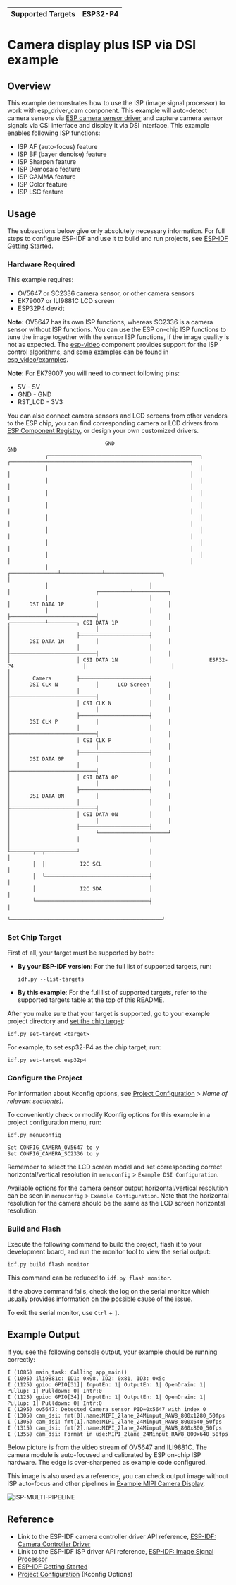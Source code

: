 | Supported Targets | ESP32-P4 |
| ----------------- | -------- |


# Camera display plus ISP via DSI example

## Overview

This example demonstrates how to use the ISP (image signal processor) to work with esp_driver_cam component. This example will auto-detect camera sensors via [ESP camera sensor driver](https://components.espressif.com/components/espressif/esp_cam_sensor/versions/0.5.3) and capture camera sensor signals via CSI interface and display it via DSI interface. This example enables following ISP functions:

- ISP AF (auto-focus) feature
- ISP BF (bayer denoise) feature
- ISP Sharpen feature
- ISP Demosaic feature
- ISP GAMMA feature
- ISP Color feature
- ISP LSC feature

## Usage

The subsections below give only absolutely necessary information. For full steps to configure ESP-IDF and use it to build and run projects, see [ESP-IDF Getting Started](https://docs.espressif.com/projects/esp-idf/en/latest/get-started/index.html#get-started).


### Hardware Required

This example requires:

- OV5647 or SC2336 camera sensor, or other camera sensors
- EK79007 or ILI9881C LCD screen
- ESP32P4 devkit

**Note:** OV5647 has its own ISP functions, whereas SC2336 is a camera sensor without ISP functions. You can use the ESP on-chip ISP functions to tune the image together with the sensor ISP functions, if the image quality is not as expected. The [esp-video](https://github.com/espressif/esp-video-components/tree/master/esp_video) component provides support for the ISP control algorithms, and some examples can be found in [esp_video/examples](https://github.com/espressif/esp-video-components/tree/master/esp_video/examples).

**Note:** For EK79007 you will need to connect following pins:
- 5V - 5V
- GND - GND
- RST_LCD - 3V3

You can also connect camera sensors and LCD screens from other vendors to the ESP chip, you can find corresponding camera or LCD drivers from [ESP Component Registry](https://components.espressif.com), or design your own customized drivers.

                                   GND                                                                   GND
                ┌────────────────────────────────────────────────┐             ┌─────────────────────────────────────────────────────────┐
                │                                                │             │                                                         │
                │                                                │             │                                                         │
                │                                                │             │                                                         │
                │                                                │             │                                                         │
                │                                                │             │                                                         │
                │                                                │             │                                                         │
                │                                                │             │                                                         │
                │                                                │             │                                                         │
                │                                ┌───────────────┴─────────────┴──────────────────┐                                      │
                │                                │                                                │                           ┌──────────┴───────────┐
                │                                │                                                │      DSI DATA 1P          │                      │
                │                                │                                                ├───────────────────────────┤                      │
    ┌───────────┴─────────┐ CSI DATA 1P          │                                                │                           │                      │
    │                     ├──────────────────────┤                                                │      DSI DATA 1N          │                      │
    │                     │                      │                                                ├───────────────────────────┤                      │
    │                     │ CSI DATA 1N          │                  ESP32-P4                      │                           │                      │
    │       Camera        ├──────────────────────┤                                                │      DSI CLK N            │      LCD Screen      │
    │                     │                      │                                                ├───────────────────────────┤                      │
    │                     │ CSI CLK N            │                                                │                           │                      │
    │                     ├──────────────────────┤                                                │      DSI CLK P            │                      │
    │                     │                      │                                                ├───────────────────────────┤                      │
    │                     │ CSI CLK P            │                                                │                           │                      │
    │                     ├──────────────────────┤                                                │      DSI DATA 0P          │                      │
    │                     │                      │                                                ├───────────────────────────┤                      │
    │                     │ CSI DATA 0P          │                                                │                           │                      │
    │                     ├──────────────────────┤                                                │      DSI DATA 0N          │                      │
    │                     │                      │                                                ├───────────────────────────┤                      │
    │                     │ CSI DATA 0N          │                                                │                           │                      │
    │                     ├──────────────────────┤                                                │                           └──────────────────────┘
    │                     │                      │                                                │
    └───────┬──┬──────────┘                      │                                                │
            │  │           I2C SCL               │                                                │
            │  └─────────────────────────────────┤                                                │
            │              I2C SDA               │                                                │
            └────────────────────────────────────┤                                                │
                                                 └────────────────────────────────────────────────┘


### Set Chip Target

First of all, your target must be supported by both:

- **By your ESP-IDF version**: For the full list of supported targets, run:
  ```
  idf.py --list-targets
  ```
- **By this example**: For the full list of supported targets,  refer to the supported targets table at the top of this README.

After you make sure that your target is supported, go to your example project directory and [set the chip target](https://docs.espressif.com/projects/esp-idf/en/latest/api-guides/tools/idf-py.html#select-the-target-chip-set-target):

```
idf.py set-target <target>
```

For example, to set esp32-P4 as the chip target, run:

```
idf.py set-target esp32p4
```


### Configure the Project

For information about Kconfig options, see [Project Configuration](https://docs.espressif.com/projects/esp-idf/en/latest/api-reference/kconfig.html) > _Name of relevant section(s)_.

To conveniently check or modify Kconfig options for this example in a project configuration menu, run:

```
idf.py menuconfig
```

```
Set CONFIG_CAMERA_OV5647 to y
Set CONFIG_CAMERA_SC2336 to y
```

Remember to select the LCD screen model and set corresponding correct horizontal/vertical resolution in ``menuconfig`` > ``Example DSI Configuration``.

Available options for the camera sensor output horizontal/vertical resolution can be seen in ``menuconfig`` > ``Example Configuration``. Note that the horizontal resolution for the camera should be the same as the LCD screen horizontal resolution.


### Build and Flash

Execute the following command to build the project, flash it to your development board, and run the monitor tool to view the serial output:

```
idf.py build flash monitor
```

This command can be reduced to `idf.py flash monitor`.

If the above command fails, check the log on the serial monitor which usually provides information on the possible cause of the issue.

To exit the serial monitor, use `Ctrl` + `]`.


## Example Output

If you see the following console output, your example should be running correctly:

```
I (1085) main_task: Calling app_main()
I (1095) ili9881c: ID1: 0x98, ID2: 0x81, ID3: 0x5c
I (1125) gpio: GPIO[31]| InputEn: 1| OutputEn: 1| OpenDrain: 1| Pullup: 1| Pulldown: 0| Intr:0
I (1125) gpio: GPIO[34]| InputEn: 1| OutputEn: 1| OpenDrain: 1| Pullup: 1| Pulldown: 0| Intr:0
I (1295) ov5647: Detected Camera sensor PID=0x5647 with index 0
I (1305) cam_dsi: fmt[0].name:MIPI_2lane_24Minput_RAW8_800x1280_50fps
I (1305) cam_dsi: fmt[1].name:MIPI_2lane_24Minput_RAW8_800x640_50fps
I (1315) cam_dsi: fmt[2].name:MIPI_2lane_24Minput_RAW8_800x800_50fps
I (1355) cam_dsi: Format in use:MIPI_2lane_24Minput_RAW8_800x640_50fps
```

Below picture is from the video stream of OV5647 and ILI9881C. The camera module is auto-focused and calibrated by ESP on-chip ISP hardware. The edge is over-sharpened as example code configured.

This image is also used as a reference, you can check output image without ISP auto-focus and other pipelines in [Example MIPI Camera Display](../../camera/mipi_isp_dsi/).

![ISP-MULTI-PIPELINE](image/isp2.jpg)


## Reference

- Link to the ESP-IDF camera controller driver API reference, [ESP-IDF: Camera Controller Driver](https://docs.espressif.com/projects/esp-idf/en/latest/esp32p4/api-reference/peripherals/camera_driver.html)
- Link to the ESP-IDF ISP driver API reference, [ESP-IDF: Image Signal Processor](https://docs.espressif.com/projects/esp-idf/en/latest/esp32p4/api-reference/peripherals/isp.html)
- [ESP-IDF Getting Started](https://docs.espressif.com/projects/esp-idf/en/latest/get-started/index.html#get-started)
- [Project Configuration](https://docs.espressif.com/projects/esp-idf/en/latest/api-reference/kconfig.html) (Kconfig Options)
